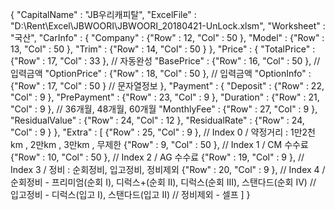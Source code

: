 {
    "CapitalName" : "JB우리캐피탈",
    "ExcelFile" : "D:\\Rent\\Excel\\JBWOORI\\JBWOORI_20180421-UnLock.xlsm",
    "Worksheet" : "국산",
    "CarInfo" : {
        "Company" : {"Row" : 12, "Col" : 50 },
        "Model"   : {"Row" : 13, "Col" : 50 },
        "Trim"    : {"Row" : 14, "Col" : 50 }
    },
    "Price" : {
        "TotalPrice"  : {"Row" : 17, "Col" : 33 },    // 자동완성
        "BasePrice"   : {"Row" : 16, "Col" : 50 },    // 입력금액
        "OptionPrice" : {"Row" : 18, "Col" : 50 },    // 입력금액
        "OptionInfo"  : {"Row" : 17, "Col" : 50 }     // 문자열정보
    },
    "Payment" : {
        "Deposit"       : {"Row" : 22, "Col" : 9 },
        "PrePayment"    : {"Row" : 23, "Col" : 9 },
        "Duration"      : {"Row" : 21, "Col" : 9 },   // 36개월, 48개월, 60개월
        "MonthlyFee"    : {"Row" : 27, "Col" : 9 },
        "ResidualValue" : {"Row" : 24, "Col" : 12 },
        "ResidualRate"  : {"Row" : 24, "Col" : 9 }
    },
    "Extra" : [
        {"Row" : 25, "Col" : 9 },   // Index 0 / 약정거리 : 1만2천km , 2만km , 3만km , 무제한
        {"Row" : 9,  "Col" : 50 },  // Index 1 / CM 수수료
        {"Row" : 10, "Col" : 50 },  // Index 2 / AG 수수료
        {"Row" : 19, "Col" : 9 },   // Index 3 / 정비 : 순회정비, 입고정비, 정비제외
        {"Row" : 20, "Col" : 9 },   // Index 4 / 순회정비 - 프리미엄(순회 I), 디럭스+(순회 II),
                                                         디럭스(순회 III), 스탠다드(순회 IV)
                                    //           입고정비 - 디럭스(입고 I), 스탠다드(입고 II)
                                    //           정비제외 - 셀프
    ]
}
